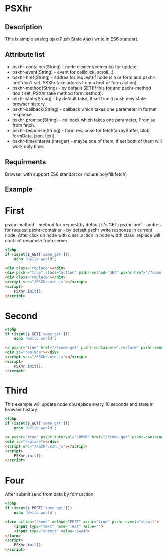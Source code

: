 # PSXhr

## Description
This is simple analog pjax(Push State Ajax) write in ES6 standart.

## Attribute list
* psxhr-container(String) - node element(eements) for update.
* psxhr-event(String) - event for call(click, scroll...).
* psxhr-href(String) - addres for request(if node is a or form and psxhr-href don't set. PSXhr take addres from a.href or form.action).
* psxhr-method(String) - by default GET(If this for and psxhr-method don't set, PSXhr take method form.method).
* psxhr-state(String) - by default false, if set true it push new state browser history.
* psxhr-callback(String) - callback which takes one parameter in format response.
* psxhr-promise(String) - callback which takes one parameter, Promise from fetch.
* psxhr-response(String) - form response for fetch(arrayBuffer, blob, formData, json, text).
* psxhr-time/interval(Integer) - maybe one of them, if set both of them will work only time.
## Requirments
Browser with support ES6 standart or include polyfill(fetch)

## Example
# First
 psxhr-method - method for request(by default it's GET)
 psxhr-href - addres for request
 psxhr-container - by default psxhr write response in current node.
 After click on node with class .action in node width class .replace will containt response from server.
```php
<?php
if (isset($_GET['some_get']))
    echo 'Hello world';
```
```html
<div class="replace"></div>
<div psxhr="true" class="action" psxhr-method="GET" psxhr-href="/?some-get" psxhr-container=".replace" psxhr-event="click">Cick me</div>
<div class="replace"></div>
<script src="/PSXhr.min.js"></script>
<script>
    PSXhr.init();
</script>
```

# Second
```php
<?php
if (isset($_GET['some_get']))
    echo 'Hello world';
```
```html
<a psxhr="true" href="/?some-get" psxhr-container=".replace" psxhr-event="click">Click me</a>
<div id="replace"></div>
<script src="/PSXhr.min.js"></script>
<script>
    PSXhr.init();
</script>
```
# Third
This example will update node div.replace every 10 seconds and state in browser history
```php
<?php
if (isset($_GET['some_get']))
    echo 'Hello world';
```
```html
<a psxhr="true" psxhr-interval="10000" href="/?some-get" psxhr-container=".replace" psxhr-state="true">Click me</a>
<div id="replace"></div>
<script src="/PSXhr.min.js"></script>
<script>
    PSXhr.init();
</script>
```
# Four
After submit send from data by form.action
```php
<?php
if (isset($_POST['some_get']))
    echo 'Hello world';
```
```html
<form action="/send" method="POST" psxhr="true" psxhr-event="submit">
    <input type="text" name="Test" value="">
    <input type="submit" value="Send">
</form>
<script>
    PSXhr.init();
</script>
```

